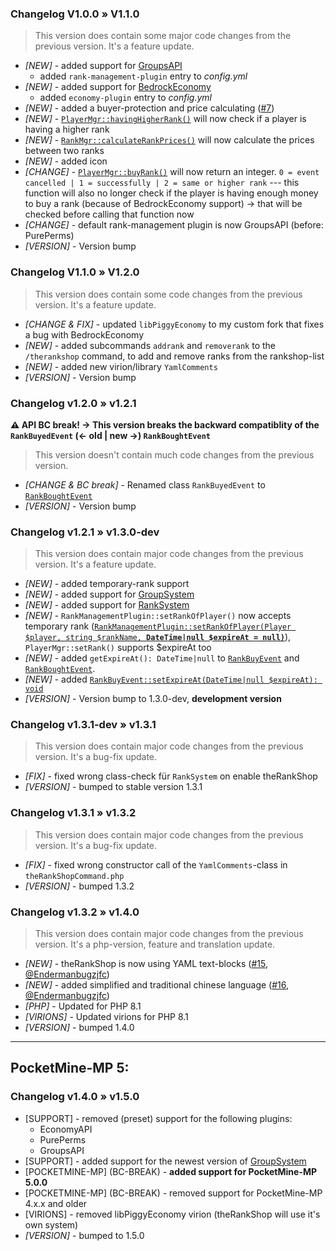 ### Changelog V1.0.0 » V1.1.0
> This version does contain some major code changes from the previous version. It's a feature update.
- *[NEW]* - added support for [GroupsAPI](https://github.com/alvin0319/GroupsAPI)
  - added `rank-management-plugin` entry to *config.yml*
- *[NEW]* - added support for [BedrockEconomy](https://github.com/cooldogedev/BedrockEconomy)
    - added `economy-plugin` entry to *config.yml*
- *[NEW]* - added a buyer-protection and price calculating ([#7](https://github.com/supercrafter333/theRankShop/issues/7))
- *[NEW]* - [`PlayerMgr::havingHigherRank()`](https://github.com/supercrafter333/theRankShop/blob/master/src/supercrafter333/theRankShop/Manager/PlayerMgr.php#L50) will now check if a player is having a higher rank
- *[NEW]* - [`RankMgr::calculateRankPrices()`](https://github.com/supercrafter333/theRankShop/blob/master/src/supercrafter333/theRankShop/Manager/RankMgr.php#L36) will now calculate the prices between two ranks
- *[NEW]* - added icon
- *[CHANGE]* - [`PlayerMgr::buyRank()`](https://github.com/supercrafter333/theRankShop/blob/master/src/supercrafter333/theRankShop/Manager/PlayerMgr.php#L68) will now return an integer. `0 = event cancelled | 1 = successfully | 2 = same or higher rank`  ---  this function will also no longer check if the player is having enough money to buy a rank (because of BedrockEconomy support) -> that will be checked before calling that function now
- *[CHANGE]* - default rank-management plugin is now GroupsAPI (before: PurePerms)
- *[VERSION]* - Version bump

### Changelog V1.1.0 » V1.2.0
> This version does contain some code changes from the previous version. It's a feature update.
- *[CHANGE & FIX]* - updated `libPiggyEconomy` to my custom fork that fixes a bug with BedrockEconomy
- *[NEW]* - added subcommands `addrank` and `removerank` to the `/therankshop` command, to add and remove ranks from the rankshop-list
- *[NEW]* - added new virion/library `YamlComments`
- *[VERSION]* - Version bump

### Changelog v1.2.0 » v1.2.1
**⚠️ API BC break! -> This version breaks the backward compatiblity of the `RankBuyedEvent` (<- old | new ->) `RankBoughtEvent`**
> This version doesn't contain much code changes from the previous version.
- *[CHANGE & BC break]* - Renamed class `RankBuyedEvent` to [`RankBoughtEvent`](https://github.com/supercrafter333/theRankShop/blob/master/src/supercrafter333/theRankShop/Events/RankBoughtEvent.php)
- *[VERSION]* - Version bump


### Changelog v1.2.1 » v1.3.0-dev
> This version does contain major code changes from the previous version. It's a feature update.
- *[NEW]* - added temporary-rank support
- *[NEW]* - added support for [GroupSystem](https://github.com/r3pt1s/GroupSystem)
- *[NEW]* - added support for [RankSystem](https://github.com/IvanCraft623/RankSystem)
- *[NEW]* - `RankManagementPlugin::setRankOfPlayer()` now accepts temporary rank ([`RankManagementPlugin::setRankOfPlayer(Player $player, string $rankName, `**`DateTime|null $expireAt = null)`**](https://github.com/supercrafter333/theRankShop/blob/master/src/supercrafter333/theRankShop/Manager/RankManagementPlugin.php#L24)), `PlayerMgr::setRank()` supports $expireAt too
- *[NEW]* - added `getExpireAt(): DateTime|null` to [`RankBuyEvent`](https://github.com/supercrafter333/theRankShop/blob/development/src/supercrafter333/theRankShop/Events/RankBuyEvent.php) and [`RankBoughtEvent`](https://github.com/supercrafter333/theRankShop/blob/master/src/supercrafter333/theRankShop/Events/RankBoughtEvent.php).
- *[NEW]* - added [`RankBuyEvent::setExpireAt(DateTime|null $expireAt): void`](https://github.com/supercrafter333/theRankShop/blob/development/src/supercrafter333/theRankShop/Events/RankBuyEvent.php#L69-L72)
- *[VERSION]* - Version bump to 1.3.0-dev, **development version**

### Changelog v1.3.1-dev » v1.3.1
> This version does contain major code changes from the previous version. It's a bug-fix update.
- *[FIX]* - fixed wrong class-check für `RankSystem` on enable theRankShop
- *[VERSION]* - bumped to stable version 1.3.1

### Changelog v1.3.1 » v1.3.2
> This version does contain major code changes from the previous version. It's a bug-fix update.
- *[FIX]* - fixed wrong constructor call of the `YamlComments`-class in `theRankShopCommand.php`
- *[VERSION]* - bumped 1.3.2

### Changelog v1.3.2 » v1.4.0
> This version does contain major code changes from the previous version. It's a php-version, feature and translation update.
- *[NEW]* - theRankShop is now using YAML text-blocks ([#15](https://github.com/supercrafter333/theRankShop/pull/15), [@Endermanbugzjfc](https://github.com/Endermanbugzjfc))
- *[NEW]* - added simplified and traditional chinese language ([#16](https://github.com/supercrafter333/theRankShop/pull/16), [@Endermanbugzjfc](https://github.com/Endermanbugzjfc))
- *[PHP]* - Updated for PHP 8.1
- *[VIRIONS]* - Updated virions for PHP 8.1
- *[VERSION]* - bumped 1.4.0

---


## PocketMine-MP 5:

### Changelog v1.4.0 » v1.5.0
- [SUPPORT] - removed (preset) support for the following plugins:
  - EconomyAPI
  - PurePerms
  - GroupsAPI
- [SUPPORT] - added support for the newest version of [GroupSystem](https://github.com/r3pt1s/GroupSystem)
- [POCKETMINE-MP] (BC-BREAK) - **added support for PocketMine-MP 5.0.0**
- [POCKETMINE-MP] (BC-BREAK) - removed support for PocketMine-MP 4.x.x and older
- [VIRIONS] - removed libPiggyEconomy virion (theRankShop will use it's own system)
- *[VERSION]* - bumped to 1.5.0